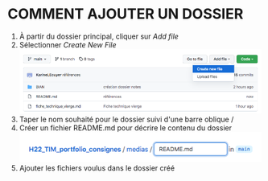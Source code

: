 # COMMENT AJOUTER UN DOSSIER

1. À partir du dossier principal, cliquer sur *Add file*
2. Sélectionner *Create New File* ![New_file](medias/GitHub_add_file.png)
3. Taper le nom souhaité pour le dossier suivi d'une barre oblique /
4. Créer un fichier README.md pour décrire le contenu du dossier ![dossier](medias/GitHub_new_fil_readme.png)
5. Ajouter les fichiers voulus dans le dossier créé
